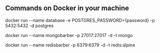 ## Commands on Docker in your machine

docker run --name database -e POSTGRES_PASSWORD={password} -p 5432:5432 -d postgres

docker run --name mongobarber -p 27017:27017 -d -t mongo

docker run --name redisbarber -p 6379:6379 -d -t redis:alpine
